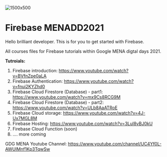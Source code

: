 ![1500x500](https://user-images.githubusercontent.com/15148391/111056571-6b4cf380-8499-11eb-92e5-bee0e059a2e8.jpeg)


# Firebase MENADD2021

Hello brilliant developer.
This is for you to get started with Firebase.

All courses files for Firebase tutorials within Google MENA digtal days 2021.

**Tutroials:**
1. Firebase introduction: https://www.youtube.com/watch?v=BVfnZpe0aLA
2. Firebase Authentication: https://www.youtube.com/watch?v=fnui2KYZhd0
3. Firebase Cloud Firestore (Database) - part1: https://www.youtube.com/watch?v=mx9Cs8RCG9M
4. Firebase Cloud Firestore (Database) - part2: https://www.youtube.com/watch?v=ULb8AaATRoE
5. Firebase Cloud storage: https://www.youtube.com/watch?v=4J-Ux7MGL8M
6. Firebase Hosting: https://www.youtube.com/watch?v=3Lul8vBJ0kU
7. Firebase Cloud Function (soon)
8. .... more coming






GDG MENA Youtube Channel: https://www.youtube.com/channel/UC4Yf0L-AWUIMnf1Kp3TqwSw
